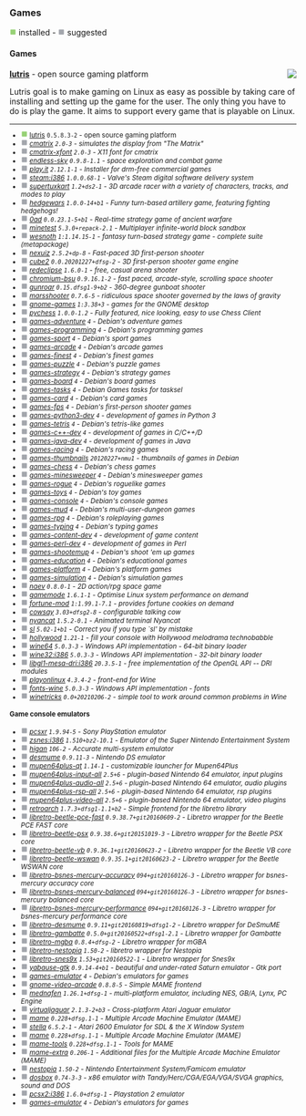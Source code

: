 
### Games

![](green.png) installed - ![](grey.png) suggested


#### Games


</sub>

<img align="right" src="https://screenshots.debian.net/thumbnail-with-version/lutris/0.5.8.3-2">

**[lutris](https://packages.debian.org/bullseye/lutris)** - open source gaming platform


 Lutris goal is to make gaming on Linux as easy as possible by taking care of
 installing and setting up the game for the user. The only thing you have to do
 is play the game. It aims to support every game that is playable on Linux.

<sub>

-----------------------


- ![](green.png) [lutris](https://packages.debian.org/bullseye/lutris) `0.5.8.3-2` - open source gaming platform
- ![](grey.png) _[cmatrix](https://packages.debian.org/bullseye/cmatrix) `2.0-3` - simulates the display from "The Matrix"_
- ![](grey.png) _[cmatrix-xfont](https://packages.debian.org/bullseye/cmatrix-xfont) `2.0-3` - X11 font for cmatrix_
- ![](grey.png) _[endless-sky](https://packages.debian.org/bullseye/endless-sky) `0.9.8-1.1` - space exploration and combat game_
- ![](grey.png) _[play.it](https://packages.debian.org/bullseye/play.it) `2.12.1-1` - Installer for drm-free commercial games_
- ![](grey.png) _[steam:i386](https://packages.debian.org/bullseye/steam:i386) `1.0.0.68-1` - Valve's Steam digital software delivery system_
- ![](grey.png) _[supertuxkart](https://packages.debian.org/bullseye/supertuxkart) `1.2+ds2-1` - 3D arcade racer with a variety of characters, tracks, and modes to play_
- ![](grey.png) _[hedgewars](https://packages.debian.org/bullseye/hedgewars) `1.0.0-14+b1` - Funny turn-based artillery game, featuring fighting hedgehogs!_
- ![](grey.png) _[0ad](https://packages.debian.org/bullseye/0ad) `0.0.23.1-5+b1` - Real-time strategy game of ancient warfare_
- ![](grey.png) _[minetest](https://packages.debian.org/bullseye/minetest) `5.3.0+repack-2.1` - Multiplayer infinite-world block sandbox_
- ![](grey.png) _[wesnoth](https://packages.debian.org/bullseye/wesnoth) `1:1.14.15-1` - fantasy turn-based strategy game - complete suite (metapackage)_
- ![](grey.png) _[nexuiz](https://packages.debian.org/bullseye/nexuiz) `2.5.2+dp-8` - Fast-paced 3D first-person shooter_
- ![](grey.png) _[cube2](https://packages.debian.org/bullseye/cube2) `0.0.20201227+dfsg-2` - 3D first-person shooter game engine_
- ![](grey.png) _[redeclipse](https://packages.debian.org/bullseye/redeclipse) `1.6.0-1` - free, casual arena shooter_
- ![](grey.png) _[chromium-bsu](https://packages.debian.org/bullseye/chromium-bsu) `0.9.16.1-2` - fast paced, arcade-style, scrolling space shooter_
- ![](grey.png) _[gunroar](https://packages.debian.org/bullseye/gunroar) `0.15.dfsg1-9+b2` - 360-degree gunboat shooter_
- ![](grey.png) _[marsshooter](https://packages.debian.org/bullseye/marsshooter) `0.7.6-5` - ridiculous space shooter governed by the laws of gravity_
- ![](grey.png) _[gnome-games](https://packages.debian.org/bullseye/gnome-games) `1:3.38+3` - games for the GNOME desktop_
- ![](grey.png) _[pychess](https://packages.debian.org/bullseye/pychess) `1.0.0-1.2` - Fully featured, nice looking, easy to use Chess Client_
- ![](grey.png) _[games-adventure](https://packages.debian.org/bullseye/games-adventure) `4` - Debian's adventure games_
- ![](grey.png) _[games-programming](https://packages.debian.org/bullseye/games-programming) `4` - Debian's programming games_
- ![](grey.png) _[games-sport](https://packages.debian.org/bullseye/games-sport) `4` - Debian's sport games_
- ![](grey.png) _[games-arcade](https://packages.debian.org/bullseye/games-arcade) `4` - Debian's arcade games_
- ![](grey.png) _[games-finest](https://packages.debian.org/bullseye/games-finest) `4` - Debian's finest games_
- ![](grey.png) _[games-puzzle](https://packages.debian.org/bullseye/games-puzzle) `4` - Debian's puzzle games_
- ![](grey.png) _[games-strategy](https://packages.debian.org/bullseye/games-strategy) `4` - Debian's strategy games_
- ![](grey.png) _[games-board](https://packages.debian.org/bullseye/games-board) `4` - Debian's board games_
- ![](grey.png) _[games-tasks](https://packages.debian.org/bullseye/games-tasks) `4` - Debian Games tasks for tasksel_
- ![](grey.png) _[games-card](https://packages.debian.org/bullseye/games-card) `4` - Debian's card games_
- ![](grey.png) _[games-fps](https://packages.debian.org/bullseye/games-fps) `4` - Debian's first-person shooter games_
- ![](grey.png) _[games-python3-dev](https://packages.debian.org/bullseye/games-python3-dev) `4` - development of games in Python 3_
- ![](grey.png) _[games-tetris](https://packages.debian.org/bullseye/games-tetris) `4` - Debian's tetris-like games_
- ![](grey.png) _[games-c++-dev](https://packages.debian.org/bullseye/games-c++-dev) `4` - development of games in C/C++/D_
- ![](grey.png) _[games-java-dev](https://packages.debian.org/bullseye/games-java-dev) `4` - development of games in Java_
- ![](grey.png) _[games-racing](https://packages.debian.org/bullseye/games-racing) `4` - Debian's racing games_
- ![](grey.png) _[games-thumbnails](https://packages.debian.org/bullseye/games-thumbnails) `20120227+nmu1` - thumbnails of games in Debian_
- ![](grey.png) _[games-chess](https://packages.debian.org/bullseye/games-chess) `4` - Debian's chess games_
- ![](grey.png) _[games-minesweeper](https://packages.debian.org/bullseye/games-minesweeper) `4` - Debian's minesweeper games_
- ![](grey.png) _[games-rogue](https://packages.debian.org/bullseye/games-rogue) `4` - Debian's roguelike games_
- ![](grey.png) _[games-toys](https://packages.debian.org/bullseye/games-toys) `4` - Debian's toy games_
- ![](grey.png) _[games-console](https://packages.debian.org/bullseye/games-console) `4` - Debian's console games_
- ![](grey.png) _[games-mud](https://packages.debian.org/bullseye/games-mud) `4` - Debian's multi-user-dungeon games_
- ![](grey.png) _[games-rpg](https://packages.debian.org/bullseye/games-rpg) `4` - Debian's roleplaying games_
- ![](grey.png) _[games-typing](https://packages.debian.org/bullseye/games-typing) `4` - Debian's typing games_
- ![](grey.png) _[games-content-dev](https://packages.debian.org/bullseye/games-content-dev) `4` - development of game content_
- ![](grey.png) _[games-perl-dev](https://packages.debian.org/bullseye/games-perl-dev) `4` - development of games in Perl_
- ![](grey.png) _[games-shootemup](https://packages.debian.org/bullseye/games-shootemup) `4` - Debian's shoot 'em up games_
- ![](grey.png) _[games-education](https://packages.debian.org/bullseye/games-education) `4` - Debian's educational games_
- ![](grey.png) _[games-platform](https://packages.debian.org/bullseye/games-platform) `4` - Debian's platform games_
- ![](grey.png) _[games-simulation](https://packages.debian.org/bullseye/games-simulation) `4` - Debian's simulation games_
- ![](grey.png) _[naev](https://packages.debian.org/bullseye/naev) `0.8.0-1` - 2D action/rpg space game_
- ![](grey.png) _[gamemode](https://packages.debian.org/bullseye/gamemode) `1.6.1-1` - Optimise Linux system performance on demand_
- ![](grey.png) _[fortune-mod](https://packages.debian.org/bullseye/fortune-mod) `1:1.99.1-7.1` - provides fortune cookies on demand_
- ![](grey.png) _[cowsay](https://packages.debian.org/bullseye/cowsay) `3.03+dfsg2-8` - configurable talking cow_
- ![](grey.png) _[nyancat](https://packages.debian.org/bullseye/nyancat) `1.5.2-0.1` - Animated terminal Nyancat_
- ![](grey.png) _[sl](https://packages.debian.org/bullseye/sl) `5.02-1+b1` - Correct you if you type `sl' by mistake_
- ![](grey.png) _[hollywood](https://packages.debian.org/bullseye/hollywood) `1.21-1` - fill your console with Hollywood melodrama technobabble_
- ![](grey.png) _[wine64](https://packages.debian.org/bullseye/wine64) `5.0.3-3` - Windows API implementation - 64-bit binary loader_
- ![](grey.png) _[wine32:i386](https://packages.debian.org/bullseye/wine32:i386) `5.0.3-3` - Windows API implementation - 32-bit binary loader_
- ![](grey.png) _[libgl1-mesa-dri:i386](https://packages.debian.org/bullseye/libgl1-mesa-dri:i386) `20.3.5-1` - free implementation of the OpenGL API -- DRI modules_
- ![](grey.png) _[playonlinux](https://packages.debian.org/bullseye/playonlinux) `4.3.4-2` - front-end for Wine_
- ![](grey.png) _[fonts-wine](https://packages.debian.org/bullseye/fonts-wine) `5.0.3-3` - Windows API implementation - fonts_
- ![](grey.png) _[winetricks](https://packages.debian.org/bullseye/winetricks) `0.0+20210206-2` - simple tool to work around common problems in Wine_
#### Game console emulators

- ![](grey.png) _[pcsxr](https://packages.debian.org/bullseye/pcsxr) `1.9.94-5` - Sony PlayStation emulator_
- ![](grey.png) _[zsnes:i386](https://packages.debian.org/bullseye/zsnes:i386) `1.510+bz2-10.1` - Emulator of the Super Nintendo Entertainment System_
- ![](grey.png) _[higan](https://packages.debian.org/bullseye/higan) `106-2` - Accurate multi-system emulator_
- ![](grey.png) _[desmume](https://packages.debian.org/bullseye/desmume) `0.9.11-3` - Nintendo DS emulator_
- ![](grey.png) _[mupen64plus-qt](https://packages.debian.org/bullseye/mupen64plus-qt) `1.14-1` - customizable launcher for Mupen64Plus_
- ![](grey.png) _[mupen64plus-input-all](https://packages.debian.org/bullseye/mupen64plus-input-all) `2.5+6` - plugin-based Nintendo 64 emulator, input plugins_
- ![](grey.png) _[mupen64plus-audio-all](https://packages.debian.org/bullseye/mupen64plus-audio-all) `2.5+6` - plugin-based Nintendo 64 emulator, audio plugins_
- ![](grey.png) _[mupen64plus-rsp-all](https://packages.debian.org/bullseye/mupen64plus-rsp-all) `2.5+6` - plugin-based Nintendo 64 emulator, rsp plugins_
- ![](grey.png) _[mupen64plus-video-all](https://packages.debian.org/bullseye/mupen64plus-video-all) `2.5+6` - plugin-based Nintendo 64 emulator, video plugins_
- ![](grey.png) _[retroarch](https://packages.debian.org/bullseye/retroarch) `1.7.3+dfsg1-1.1+b2` - Simple frontend for the libretro library_
- ![](grey.png) _[libretro-beetle-pce-fast](https://packages.debian.org/bullseye/libretro-beetle-pce-fast) `0.9.38.7+git20160609-2` - Libretro wrapper for the Beetle PCE FAST core_
- ![](grey.png) _[libretro-beetle-psx](https://packages.debian.org/bullseye/libretro-beetle-psx) `0.9.38.6+git20151019-3` - Libretro wrapper for the Beetle PSX core_
- ![](grey.png) _[libretro-beetle-vb](https://packages.debian.org/bullseye/libretro-beetle-vb) `0.9.36.1+git20160623-2` - Libretro wrapper for the Beetle VB core_
- ![](grey.png) _[libretro-beetle-wswan](https://packages.debian.org/bullseye/libretro-beetle-wswan) `0.9.35.1+git20160623-2` - Libretro wrapper for the Beetle WSWAN core_
- ![](grey.png) _[libretro-bsnes-mercury-accuracy](https://packages.debian.org/bullseye/libretro-bsnes-mercury-accuracy) `094+git20160126-3` - Libretro wrapper for bsnes-mercury accuracy core_
- ![](grey.png) _[libretro-bsnes-mercury-balanced](https://packages.debian.org/bullseye/libretro-bsnes-mercury-balanced) `094+git20160126-3` - Libretro wrapper for bsnes-mercury balanced core_
- ![](grey.png) _[libretro-bsnes-mercury-performance](https://packages.debian.org/bullseye/libretro-bsnes-mercury-performance) `094+git20160126-3` - Libretro wrapper for bsnes-mercury performance core_
- ![](grey.png) _[libretro-desmume](https://packages.debian.org/bullseye/libretro-desmume) `0.9.11+git20160819+dfsg1-2` - Libretro wrapper for DeSmuME_
- ![](grey.png) _[libretro-gambatte](https://packages.debian.org/bullseye/libretro-gambatte) `0.5.0+git20160522+dfsg1-2.1` - Libretro wrapper for Gambatte_
- ![](grey.png) _[libretro-mgba](https://packages.debian.org/bullseye/libretro-mgba) `0.8.4+dfsg-2` - Libretro wrapper for mGBA_
- ![](grey.png) _[libretro-nestopia](https://packages.debian.org/bullseye/libretro-nestopia) `1.50-2` - libretro wrapper for Nestopia_
- ![](grey.png) _[libretro-snes9x](https://packages.debian.org/bullseye/libretro-snes9x) `1.53+git20160522-1` - Libretro wrapper for Snes9x_
- ![](grey.png) _[yabause-gtk](https://packages.debian.org/bullseye/yabause-gtk) `0.9.14-4+b1` - beautiful and under-rated Saturn emulator - Gtk port_
- ![](grey.png) _[games-emulator](https://packages.debian.org/bullseye/games-emulator) `4` - Debian's emulators for games_
- ![](grey.png) _[gnome-video-arcade](https://packages.debian.org/bullseye/gnome-video-arcade) `0.8.8-5` - Simple MAME frontend_
- ![](grey.png) _[mednafen](https://packages.debian.org/bullseye/mednafen) `1.26.1+dfsg-1` - multi-platform emulator, including NES, GB/A, Lynx, PC Engine_
- ![](grey.png) _[virtualjaguar](https://packages.debian.org/bullseye/virtualjaguar) `2.1.3-2+b3` - Cross-platform Atari Jaguar emulator_
- ![](grey.png) _[mame](https://packages.debian.org/bullseye/mame) `0.228+dfsg.1-1` - Multiple Arcade Machine Emulator (MAME)_
- ![](grey.png) _[stella](https://packages.debian.org/bullseye/stella) `6.5.2-1` - Atari 2600 Emulator for SDL & the X Window System_
- ![](grey.png) _[mame](https://packages.debian.org/bullseye/mame) `0.228+dfsg.1-1` - Multiple Arcade Machine Emulator (MAME)_
- ![](grey.png) _[mame-tools](https://packages.debian.org/bullseye/mame-tools) `0.228+dfsg.1-1` - Tools for MAME_
- ![](grey.png) _[mame-extra](https://packages.debian.org/bullseye/mame-extra) `0.206-1` - Additional files for the Multiple Arcade Machine Emulator (MAME)_
- ![](grey.png) _[nestopia](https://packages.debian.org/bullseye/nestopia) `1.50-2` - Nintendo Entertainment System/Famicom emulator_
- ![](grey.png) _[dosbox](https://packages.debian.org/bullseye/dosbox) `0.74-3-3` - x86 emulator with Tandy/Herc/CGA/EGA/VGA/SVGA graphics, sound and DOS_
- ![](grey.png) _[pcsx2:i386](https://packages.debian.org/bullseye/pcsx2:i386) `1.6.0+dfsg-1` - Playstation 2 emulator_
- ![](grey.png) _[games-emulator](https://packages.debian.org/bullseye/games-emulator) `4` - Debian's emulators for games_